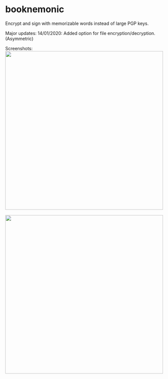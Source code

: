 # booknemonic
Encrypt and sign with memorizable words instead of large PGP keys.

Major updates:
14/01/2020: Added option for file encryption/decryption. (Asymmetric)

Screenshots:</br>
<img width="500" src="https://booknemonic.org/screenshot1.png"></br></br><img width="500" src="https://booknemonic.org/screenshot2.png">
